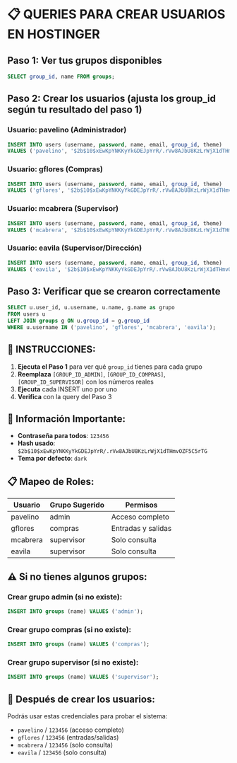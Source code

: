 # 📋 QUERIES PARA CREAR USUARIOS EN HOSTINGER

## Paso 1: Ver tus grupos disponibles
```sql
SELECT group_id, name FROM groups;
```

## Paso 2: Crear los usuarios (ajusta los group_id según tu resultado del paso 1)

### Usuario: pavelino (Administrador)
```sql
INSERT INTO users (username, password, name, email, group_id, theme)
VALUES ('pavelino', '$2b$10$xEwKpYNKKyYkGDEJpYrR/.rVw8AJbU8KzLrWjX1dTHmvOZF5C5rTG', 'Pavel Administrador', 'pavelino@empresa.com', [GROUP_ID_ADMIN], 'dark');
```

### Usuario: gflores (Compras)
```sql
INSERT INTO users (username, password, name, email, group_id, theme)
VALUES ('gflores', '$2b$10$xEwKpYNKKyYkGDEJpYrR/.rVw8AJbU8KzLrWjX1dTHmvOZF5C5rTG', 'Gabriel Flores', 'gflores@empresa.com', [GROUP_ID_COMPRAS], 'dark');
```

### Usuario: mcabrera (Supervisor)
```sql
INSERT INTO users (username, password, name, email, group_id, theme)
VALUES ('mcabrera', '$2b$10$xEwKpYNKKyYkGDEJpYrR/.rVw8AJbU8KzLrWjX1dTHmvOZF5C5rTG', 'Miguel Cabrera', 'mcabrera@empresa.com', [GROUP_ID_SUPERVISOR], 'dark');
```

### Usuario: eavila (Supervisor/Dirección)
```sql
INSERT INTO users (username, password, name, email, group_id, theme)
VALUES ('eavila', '$2b$10$xEwKpYNKKyYkGDEJpYrR/.rVw8AJbU8KzLrWjX1dTHmvOZF5C5rTG', 'Eduardo Avila', 'eavila@empresa.com', [GROUP_ID_SUPERVISOR], 'dark');
```

## Paso 3: Verificar que se crearon correctamente
```sql
SELECT u.user_id, u.username, u.name, g.name as grupo 
FROM users u 
LEFT JOIN groups g ON u.group_id = g.group_id 
WHERE u.username IN ('pavelino', 'gflores', 'mcabrera', 'eavila');
```

## 🔧 INSTRUCCIONES:

1. **Ejecuta el Paso 1** para ver qué `group_id` tienes para cada grupo
2. **Reemplaza** `[GROUP_ID_ADMIN]`, `[GROUP_ID_COMPRAS]`, `[GROUP_ID_SUPERVISOR]` con los números reales
3. **Ejecuta** cada INSERT uno por uno
4. **Verifica** con la query del Paso 3

## 🔑 Información Importante:

- **Contraseña para todos**: `123456`
- **Hash usado**: `$2b$10$xEwKpYNKKyYkGDEJpYrR/.rVw8AJbU8KzLrWjX1dTHmvOZF5C5rTG`
- **Tema por defecto**: `dark`

## 📋 Mapeo de Roles:

| Usuario | Grupo Sugerido | Permisos |
|---------|----------------|----------|
| pavelino | admin | Acceso completo |
| gflores | compras | Entradas y salidas |
| mcabrera | supervisor | Solo consulta |
| eavila | supervisor | Solo consulta |

## ⚠️ Si no tienes algunos grupos:

### Crear grupo admin (si no existe):
```sql
INSERT INTO groups (name) VALUES ('admin');
```

### Crear grupo compras (si no existe):
```sql
INSERT INTO groups (name) VALUES ('compras');
```

### Crear grupo supervisor (si no existe):
```sql
INSERT INTO groups (name) VALUES ('supervisor');
```

## 🎯 Después de crear los usuarios:

Podrás usar estas credenciales para probar el sistema:
- `pavelino` / `123456` (acceso completo)
- `gflores` / `123456` (entradas/salidas)
- `mcabrera` / `123456` (solo consulta)
- `eavila` / `123456` (solo consulta)
